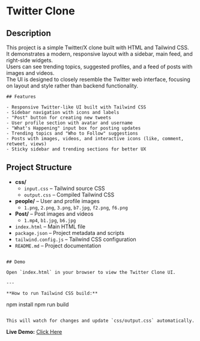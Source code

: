 # Twitter Clone

## Description

This project is a simple Twitter/X clone built with HTML and Tailwind CSS.  
It demonstrates a modern, responsive layout with a sidebar, main feed, and right-side widgets.  
Users can see trending topics, suggested profiles, and a feed of posts with images and videos.  
The UI is designed to closely resemble the Twitter web interface, focusing on layout and style rather than backend functionality.
```
## Features

- Responsive Twitter-like UI built with Tailwind CSS
- Sidebar navigation with icons and labels
- "Post" button for creating new tweets
- User profile section with avatar and username
- "What's Happening" input box for posting updates
- Trending topics and "Who to Follow" suggestions
- Posts with images, videos, and interactive icons (like, comment, retweet, views)
- Sticky sidebar and trending sections for better UX
```
## Project Structure

- **css/**
  - `input.css` – Tailwind source CSS
  - `output.css` – Compiled Tailwind CSS
- **people/** – User and profile images
  - `1.png`, `2.png`, `3.png`, `b7.jpg`, `f2.png`, `f6.png`
- **Post/** – Post images and videos
  - `1.mp4`, `b1.jpg`, `b6.jpg`
- `index.html` – Main HTML file
- `package.json` – Project metadata and scripts
- `tailwind.config.js` – Tailwind CSS configuration
- `README.md` – Project documentation
```

## Demo

Open `index.html` in your browser to view the Twitter Clone UI.

---

**How to run Tailwind CSS build:**

```
npm install
npm run build
```

This will watch for changes and update `css/output.css` automatically.
```
**Live Demo:** [Click Here](https://vaishnav0720.github.io/Twitter-Clone/)
````